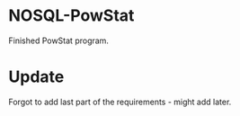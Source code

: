 # NOSQL-PowStat
Finished PowStat program.

# Update
Forgot to add last part of the requirements - might add later.

